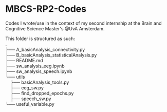 # MBCS-RP2-Codes
Codes I wrote/use in the context of my second internship at the Brain and Cognitive Science Master's @UvA Amsterdam.

This folder is structured as such:<br>
.<br>
├── A_basicAnalysis_connectivity.py<br>
├── B_basicAnalysis_statisticalAnalysis.py<br>
├── README.md<br>
├── sw_analysis_eeg.ipynb<br>
├── sw_analysis_speech.ipynb<br>
└── utils<br>
    ├── basicAnalysis_tools.py<br>
    ├── eeg_sw.py<br>
    ├── find_dropped_epochs.py<br>
    ├── speech_sw.py<br>
    └── useful_variable.py<br>